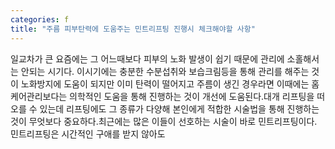 ```yaml
---
categories: f
title: "주름 피부탄력에 도움주는 민트리프팅 진행시 체크해야할 사항"
---
```

일교차가 큰 요즘에는 그 어느때보다 피부의 노화 발생이 쉽기 때문에 관리에 소홀해서는 안되는 시기다. 이시기에는 충분한 수분섭취와 보습크림등을 통해 관리를 해주는 것이 노화방지에 도움이 되지만 이미 탄력이 떨어지고 주름이 생긴 경우라면 이때에는 홈케어관리보다는 의학적인 도움을 통해 진행하는 것이 개선에 도움된다.대개 리프팅을 떠오를 수 있는데 리프팅에도 그 종류가 다양해 본인에게 적합한 시술법을 통해 진행하는 것이 무엇보다 중요하다.최근에는 많은 이들이 선호하는 시술이 바로 민트리프팅이다. 민트리프팅은 시간적인 구애를 받지 않아도
